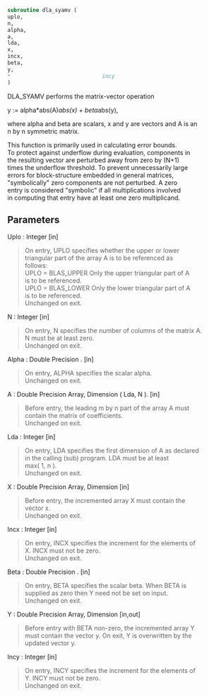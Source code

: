 ```fortran  
subroutine dla_syamv (  
uplo,  
n,  
alpha,  
a,  
lda,  
x,  
incx,  
beta,  
y,  
*                             incy  
)  
```  
  
DLA_SYAMV  performs the matrix-vector operation  
  
y := alpha*abs(A)*abs(x) + beta*abs(y),  
  
where alpha and beta are scalars, x and y are vectors and A is an  
n by n symmetric matrix.  
  
This function is primarily used in calculating error bounds.  
To protect against underflow during evaluation, components in  
the resulting vector are perturbed away from zero by (N+1)  
times the underflow threshold.  To prevent unnecessarily large  
errors for block-structure embedded in general matrices,  
"symbolically" zero components are not perturbed.  A zero  
entry is considered "symbolic" if all multiplications involved  
in computing that entry have at least one zero multiplicand.  
  
## Parameters  
Uplo : Integer [in]  
> On entry, UPLO specifies whether the upper or lower  
> triangular part of the array A is to be referenced as  
> follows:  
> UPLO = BLAS_UPPER   Only the upper triangular part of A  
> is to be referenced.  
> UPLO = BLAS_LOWER   Only the lower triangular part of A  
> is to be referenced.  
> Unchanged on exit.  
  
N : Integer [in]  
> On entry, N specifies the number of columns of the matrix A.  
> N must be at least zero.  
> Unchanged on exit.  
  
Alpha : Double Precision . [in]  
> On entry, ALPHA specifies the scalar alpha.  
> Unchanged on exit.  
  
A : Double Precision Array, Dimension ( Lda, N ). [in]  
> Before entry, the leading m by n part of the array A must  
> contain the matrix of coefficients.  
> Unchanged on exit.  
  
Lda : Integer [in]  
> On entry, LDA specifies the first dimension of A as declared  
> in the calling (sub) program. LDA must be at least  
> max( 1, n ).  
> Unchanged on exit.  
  
X : Double Precision Array, Dimension [in]  
> Before entry, the incremented array X must contain the  
> vector x.  
> Unchanged on exit.  
  
Incx : Integer [in]  
> On entry, INCX specifies the increment for the elements of  
> X. INCX must not be zero.  
> Unchanged on exit.  
  
Beta : Double Precision . [in]  
> On entry, BETA specifies the scalar beta. When BETA is  
> supplied as zero then Y need not be set on input.  
> Unchanged on exit.  
  
Y : Double Precision Array, Dimension [in,out]  
> Before entry with BETA non-zero, the incremented array Y  
> must contain the vector y. On exit, Y is overwritten by the  
> updated vector y.  
  
Incy : Integer [in]  
> On entry, INCY specifies the increment for the elements of  
> Y. INCY must not be zero.  
> Unchanged on exit.  
  
